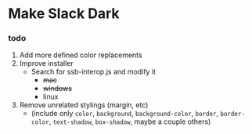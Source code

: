 # Make Slack Dark
### todo
1. Add more defined color replacements
2. Improve installer
	- Search for ssb-interop.js and modify it
		+ ~~mac~~
		+ ~~windows~~
		+ linux
3. Remove unrelated stylings (margin, etc)
	- (include only `color`, `background`, `background-color`, `border`, `border-color`, `text-shadow`, `box-shadow`, maybe a couple others)